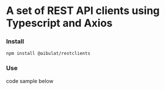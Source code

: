 # A set of REST API clients using Typescript and Axios

###  Install

`npm install @aibulat/restclients`

### Use

code sample below
